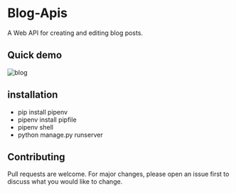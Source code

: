 # Blog-Apis
A Web API for creating and editing blog posts.

## Quick demo
![blog](file:///C:\Users\pc\Pictures\api3.PNG)

## installation
* pip install pipenv
* pipenv install pipfile
* pipenv shell
* python manage.py runserver


## Contributing
Pull requests are welcome. For major changes, please open an issue first to discuss what you would like to change.
